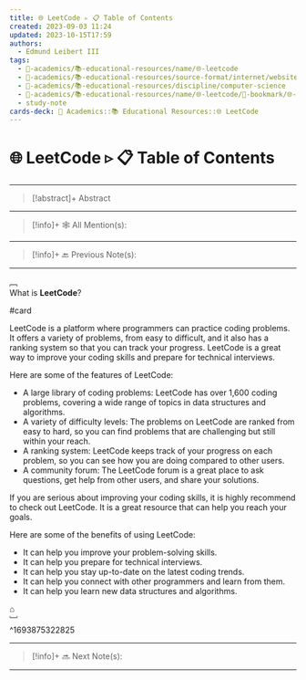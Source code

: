 ```yaml
---
title: 🌐 LeetCode ▹ 📋 Table of Contents
created: 2023-09-03 11:24
updated: 2023-10-15T17:59
authors:
  - Edmund Leibert III
tags:
  - 🔴-academics/📚-educational-resources/name/🌐-leetcode
  - 🔴-academics/📚-educational-resources/source-format/internet/website
  - 🔴-academics/📚-educational-resources/discipline/computer-science
  - 🔴-academics/📚-educational-resources/name/🌐-leetcode/🔖-bookmark/🌐-leetcode/🌐-leetCode-▹-📋-table-of-contents
  - study-note
cards-deck: 🔴 Academics::📚 Educational Resources::🌐 LeetCode
---
```


# 🌐 LeetCode  ▹ 📋 Table of Contents

---

> [!abstract]+ Abstract 
> 

---

> [!info]+ 🕸️ All Mention(s): 
> 

---

> [!info]+ 🔙 Previous Note(s):
> 

---

﹇<br>
What is **LeetCode**?

#card

LeetCode is a platform where programmers can practice coding problems. It offers a variety of problems, from easy to difficult, and it also has a ranking system so that you can track your progress. LeetCode is a great way to improve your coding skills and prepare for technical interviews.

Here are some of the features of LeetCode:
- A large library of coding problems: LeetCode has over 1,600 coding problems, covering a wide range of topics in data structures and algorithms.
- A variety of difficulty levels: The problems on LeetCode are ranked from easy to hard, so you can find problems that are challenging but still within your reach.
- A ranking system: LeetCode keeps track of your progress on each problem, so you can see how you are doing compared to other users.
- A community forum: The LeetCode forum is a great place to ask questions, get help from other users, and share your solutions.

If you are serious about improving your coding skills, it is highly recommend to check out LeetCode. It is a great resource that can help you reach your goals.

Here are some of the benefits of using LeetCode:
- It can help you improve your problem-solving skills.
- It can help you prepare for technical interviews.
- It can help you stay up-to-date on the latest coding trends.
- It can help you connect with other programmers and learn from them.
- It can help you learn new data structures and algorithms.

⌂
<br>﹈<br>^1693875322825


---

> [!info]+ 🔜 Next Note(s):
> 

---
